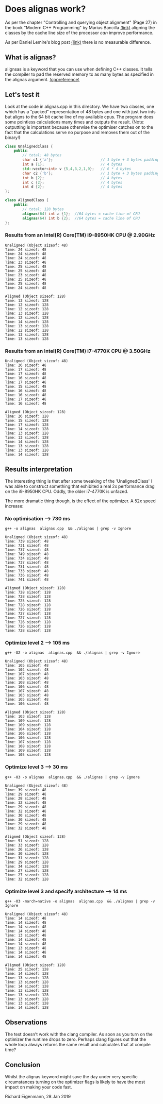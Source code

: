 # Does alignas work?

As per the chapter "Controlling and querying object alignment" (Page 27) in the book "Modern C++ Programming" by Marius Bancilla [(link)](https://www.packtpub.com/application-development/modern-c-programming-cookbook) aligning the classes by the cache line size of the processor *can* improve performance.

As per Daniel Lemire's blog post [(link)](https://lemire.me/blog/2012/05/31/data-alignment-for-speed-myth-or-reality) there is no measurable difference.

## What is alignas?

alignsas is a keyword that you can use when defining C++ classes. It tells the compiler to pad the reserved memory to as many bytes as specified in the alignas argument. [(cppreference)](https://en.cppreference.com/w/cpp/language/alignas)

## Let's test it

Look at the code in alignas.cpp in this directory. We have two classes, one which has a "packed" representation of 48 bytes and one with just two ints but aligns to the 64 bit cache line of my available cpus. The program does some pointless calculations many times and outputs the result. (Note: outputting is important because otherwise the optimiser catches on to the fact that the calculations serve no purpose and removes them out of the binary!)

```cpp
class UnalignedClass {
    public:
        // total: 48 bytes
        char c1 {'a'};                      // 1 byte + 3 bytes padding
        int a {1};                          // 4 bytes
        std::vector<int> v {5,4,3,2,1,0};   // 6 * 4 bytes
        char c2 {'b'};                      // 1 byte + 3 bytes padding
        int b {2};                          // 4 bytes
        int c {2};                          // 4 bytes
        int d {2};                          // 4 bytes
};

class AlignedClass {
    public:
        // total: 128 bytes
        alignas(64) int a {1};  //64 bytes = cache line of CPU
        alignas(64) int b {2};  //64 bytes = cache line of CPU
};
```

### Results from an Intel(R) Core(TM) i9-8950HK CPU @ 2.90GHz

```
Unaligned (Object sizeof: 48)
Time: 24 sizeof: 48
Time: 24 sizeof: 48
Time: 24 sizeof: 48
Time: 23 sizeof: 48
Time: 25 sizeof: 48
Time: 25 sizeof: 48
Time: 23 sizeof: 48
Time: 25 sizeof: 48
Time: 25 sizeof: 48
Time: 24 sizeof: 48

Aligned (Object sizeof: 128)
Time: 13 sizeof: 128
Time: 12 sizeof: 128
Time: 12 sizeof: 128
Time: 13 sizeof: 128
Time: 12 sizeof: 128
Time: 14 sizeof: 128
Time: 13 sizeof: 128
Time: 12 sizeof: 128
Time: 13 sizeof: 128
Time: 13 sizeof: 128
```

### Results from an Intel(R) Core(TM) i7-4770K CPU @ 3.50GHz

```
Unaligned (Object sizeof: 48)
Time: 26 sizeof: 48
Time: 17 sizeof: 48
Time: 17 sizeof: 48
Time: 16 sizeof: 48
Time: 17 sizeof: 48
Time: 15 sizeof: 48
Time: 16 sizeof: 48
Time: 16 sizeof: 48
Time: 17 sizeof: 48
Time: 16 sizeof: 48

Aligned (Object sizeof: 128)
Time: 26 sizeof: 128
Time: 15 sizeof: 128
Time: 17 sizeof: 128
Time: 14 sizeof: 128
Time: 13 sizeof: 128
Time: 13 sizeof: 128
Time: 14 sizeof: 128
Time: 13 sizeof: 128
Time: 13 sizeof: 128
Time: 14 sizeof: 128
```

## Results interpretation

The interesting thing is that after some tweaking of the 'UnalignedClass' I was able to construct something that exhibited a real 2x performance drag on the i9-8950HK CPU. Oddly, the older i7-4770K is unfazed.

The more dramatic thing though, is the effect of the optimizer. A 52x speed increase:

### No optimisation --> 730 ms

```
g++ -o alignas  alignas.cpp  && ./alignas | grep -v Ignore

Unaligned (Object sizeof: 48)
Time: 739 sizeof: 48
Time: 731 sizeof: 48
Time: 737 sizeof: 48
Time: 749 sizeof: 48
Time: 734 sizeof: 48
Time: 737 sizeof: 48
Time: 731 sizeof: 48
Time: 733 sizeof: 48
Time: 736 sizeof: 48
Time: 741 sizeof: 48

Aligned (Object sizeof: 128)
Time: 728 sizeof: 128
Time: 728 sizeof: 128
Time: 725 sizeof: 128
Time: 728 sizeof: 128
Time: 726 sizeof: 128
Time: 727 sizeof: 128
Time: 727 sizeof: 128
Time: 726 sizeof: 128
Time: 726 sizeof: 128
Time: 728 sizeof: 128
```

### Optimize level 2 --> 105 ms

```
g++ -O2 -o alignas  alignas.cpp  && ./alignas | grep -v Ignore

Unaligned (Object sizeof: 48)
Time: 105 sizeof: 48
Time: 104 sizeof: 48
Time: 107 sizeof: 48
Time: 103 sizeof: 48
Time: 108 sizeof: 48
Time: 106 sizeof: 48
Time: 107 sizeof: 48
Time: 103 sizeof: 48
Time: 105 sizeof: 48
Time: 106 sizeof: 48

Aligned (Object sizeof: 128)
Time: 103 sizeof: 128
Time: 109 sizeof: 128
Time: 109 sizeof: 128
Time: 104 sizeof: 128
Time: 106 sizeof: 128
Time: 106 sizeof: 128
Time: 107 sizeof: 128
Time: 108 sizeof: 128
Time: 109 sizeof: 128
Time: 105 sizeof: 128
```

### Optimize level 3 --> 30 ms

```
g++ -O3 -o alignas  alignas.cpp  && ./alignas | grep -v Ignore

Unaligned (Object sizeof: 48)
Time: 39 sizeof: 48
Time: 29 sizeof: 48
Time: 28 sizeof: 48
Time: 32 sizeof: 48
Time: 29 sizeof: 48
Time: 32 sizeof: 48
Time: 30 sizeof: 48
Time: 30 sizeof: 48
Time: 29 sizeof: 48
Time: 32 sizeof: 48

Aligned (Object sizeof: 128)
Time: 51 sizeof: 128
Time: 33 sizeof: 128
Time: 26 sizeof: 128
Time: 30 sizeof: 128
Time: 31 sizeof: 128
Time: 29 sizeof: 128
Time: 34 sizeof: 128
Time: 27 sizeof: 128
Time: 27 sizeof: 128
Time: 32 sizeof: 128
```

### Optimize level 3 and specify architecture --> 14 ms 

```
g++ -O3 -march=native -o alignas  alignas.cpp  && ./alignas | grep -v Ignore

Unaligned (Object sizeof: 48)
Time: 14 sizeof: 48
Time: 14 sizeof: 48
Time: 14 sizeof: 48
Time: 14 sizeof: 48
Time: 13 sizeof: 48
Time: 14 sizeof: 48
Time: 14 sizeof: 48
Time: 13 sizeof: 48
Time: 14 sizeof: 48
Time: 14 sizeof: 48

Aligned (Object sizeof: 128)
Time: 25 sizeof: 128
Time: 14 sizeof: 128
Time: 13 sizeof: 128
Time: 13 sizeof: 128
Time: 14 sizeof: 128
Time: 13 sizeof: 128
Time: 13 sizeof: 128
Time: 13 sizeof: 128
Time: 13 sizeof: 128
Time: 14 sizeof: 128
```

## Observations

The test doesn't work with the clang compiler. As soon as you turn on the optimizer the runtime drops to zero. Perhaps clang figures out that the whole loop always returns the same result and calculates that at compile time?

## Conclusion

Whilst the alignas keyword might save the day under very specific circumstances turning on the optimizer flags is likely to have the most impact on making your code fast.

Richard Eigenmann,
28 Jan 2019
